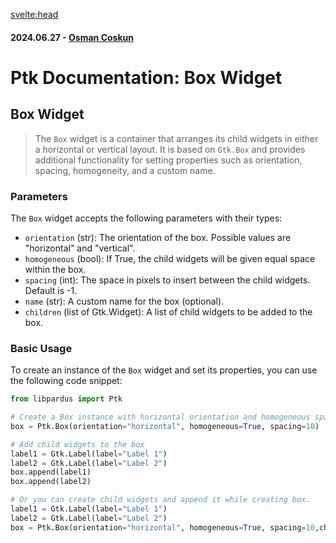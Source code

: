 <svelte:head>

<title>Ptk Documentation: Box Widget</title>
<meta name="description" content="Explore the Box widget in Ptk, based on Gtk.Box. Learn how to arrange child widgets horizontally or vertically, set properties like orientation, spacing, and homogeneity, and create flexible layouts for GTK+ applications.">
<meta property="og:title" content="Ptk Documentation: Box Widget">
<meta property="og:description" content="Explore the Box widget in Ptk, based on Gtk.Box. Learn how to arrange child widgets horizontally or vertically, set properties like orientation, spacing, and homogeneity, and create flexible layouts for GTK+ applications.">
<meta property="og:image" content="https://raw.githubusercontent.com/pardus/pardus.github.io/main/src/lib/assets/logo.svg">
<meta property="og:url" content="https://pardus.github.io/wiki/libpardus/box">
<meta name="twitter:card" content="summary_large_image">
<meta name="twitter:title" content="Ptk Documentation: Box Widget">
<meta name="twitter:description" content="Explore the Box widget in Ptk, based on Gtk.Box. Learn how to arrange child widgets horizontally or vertically, set properties like orientation, spacing, and homogeneity, and create flexible layouts for GTK+ applications.">
<meta name="twitter:image" content="https://raw.githubusercontent.com/pardus/pardus.github.io/main/src/lib/assets/logo.svg">
</svelte:head>

#### 2024.06.27 - [Osman Coskun](https://github.com/osmancoskun)

# Ptk Documentation: Box Widget

## Box Widget

> The `Box` widget is a container that arranges its child widgets in either a horizontal or vertical layout. It is based on `Gtk.Box` and provides additional functionality for setting properties such as orientation, spacing, homogeneity, and a custom name.

### Parameters

The `Box` widget accepts the following parameters with their types:

- `orientation` (str): The orientation of the box. Possible values are "horizontal" and "vertical".
- `homogeneous` (bool): If True, the child widgets will be given equal space within the box.
- `spacing` (int): The space in pixels to insert between the child widgets. Default is -1.
- `name` (str): A custom name for the box (optional).
- `children` (list of Gtk.Widget): A list of child widgets to be added to the box.

### Basic Usage

To create an instance of the `Box` widget and set its properties, you can use the following code snippet:

```python
from libpardus import Ptk

# Create a Box instance with horizontal orientation and homogeneous spacing
box = Ptk.Box(orientation="horizontal", homogeneous=True, spacing=10)

# Add child widgets to the box
label1 = Gtk.Label(label="Label 1")
label2 = Gtk.Label(label="Label 2")
box.append(label1)
box.append(label2)

# Or you can create child widgets and append it while creating box.
label1 = Gtk.Label(label="Label 1")
label2 = Gtk.Label(label="Label 2")
box = Ptk.Box(orientation="horizontal", homogeneous=True, spacing=10,children=[label1,label2])



```

